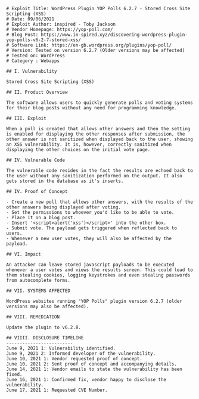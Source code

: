     # Exploit Title: WordPress Plugin YOP Polls 6.2.7 - Stored Cross Site Scripting (XSS)
    # Date: 09/06/2021
    # Exploit Author: inspired - Toby Jackson
    # Vendor Homepage: https://yop-poll.com/
    # Blog Post: https://www.in-spired.xyz/discovering-wordpress-plugin-yop-polls-v6-2-7-stored-xss/
    # Software Link: https://en-gb.wordpress.org/plugins/yop-poll/
    # Version: Tested on version 6.2.7 (Older versions may be affected)
    # Tested on: WordPress
    # Category : Webapps

    ## I. Vulnerability

    Stored Cross Site Scripting (XSS)

    ## II. Product Overview

    The software allows users to quickly generate polls and voting systems for their blog posts without any need for programming knowledge.

    ## III. Exploit

    When a poll is created that allows other answers and then the setting is enabled for displaying the other responses after submission, the other answer is not sanitized when displayed back to the user, showing an XSS vulnerability. It is, however, correctly sanitized when displaying the other choices on the initial vote page.

    ## IV. Vulnerable Code

    The vulnerable code resides in the fact the results are echoed back to the user without any sanitization performed on the output. It also gets stored in the database as it's inserts.

    ## IV. Proof of Concept

    - Create a new poll that allows other answers, with the results of the other answers being displayed after voting.
    - Set the permissions to whoever you'd like to be able to vote.
    - Place it on a blog post.
    - Insert '<script>alert('xss')</script>' into the other box.
    - Submit vote. The payload gets triggered when reflected back to users.
    - Whenever a new user votes, they will also be affected by the payload.

    ## VI. Impact

    An attacker can leave stored javascript payloads to be executed whenever a user votes and views the results screen. This could lead to them stealing cookies, logging keystrokes and even stealing passwords from autocomplete forms.

    ## VII. SYSTEMS AFFECTED

    WordPress websites running "YOP Polls" plugin version 6.2.7 (older versions may also be affected).

    ## VIII. REMEDIATION

    Update the plugin to v6.2.8.

    ## VIIII. DISCLOSURE TIMELINE
    -------------------------
    June 9, 2021 1: Vulnerability identified.
    June 9, 2021 2: Informed developer of the vulnerability.
    June 10, 2021 1: Vendor requested proof of concept.
    June 10, 2021 2: Sent proof of concept and accompanying details.
    June 14, 2021 1: Vendor emails to state the vulnerability has been fixed.
    June 16, 2021 1: Confirmed fix, vendor happy to disclose the vulnerability.
    June 17, 2021 1: Requested CVE Number.